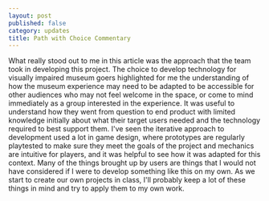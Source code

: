 ```yaml
---
layout: post
published: false
category: updates
title: Path with Choice Commentary
---
```

What really stood out to me in this article was the approach that the team took in developing this project. The choice to develop technology for visually impaired museum goers highlighted for me the understanding of how the museum experience may need to be adapted to be accessible for other audiences who may not feel welcome in the space, or come to mind immediately as a group interested in the experience. It was useful to understand how they went from question to end product with limited knowledge initially about what their target users needed and the technology required to best support them. I've seen the iterative approach to development used a lot in game design, where prototypes are regularly playtested to make sure they meet the goals of the project and mechanics are intuitive for players, and it was helpful to see how it was adapted for this context. Many of the things brought up by users are things that I would not have considered if I were to develop something like this on my own. As we start to create our own projects in class, I'll probably keep a lot of these things in mind and try to apply them to my own work. 
